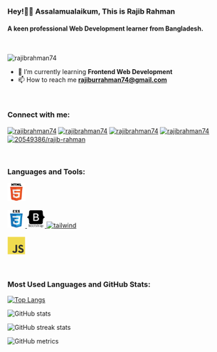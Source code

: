 <h3 align="left">Hey!🙋‍♂️ Assalamualaikum, This is Rajib Rahman</h3>
<h4 align="left" font-weight="bolder">A keen professional Web Development learner from Bangladesh.</h4>
<br>
<p align="left"> <img src="https://komarev.com/ghpvc/?username=rajibrahman74&label=Profile%20views&color=0e75b6&style=flat" alt="rajibrahman74" /> </p>

- 🌱 I’m currently learning ****Frontend Web Development****
- 📫 How to reach me **rajiburrahman74@gmail.com**
<br>
<h3 align="left">Connect with me:</h3>
<p align="left">
<a href="https://linkedin.com/in/rajibrahman74" target="blank"><img align="center" src="https://raw.githubusercontent.com/rahuldkjain/github-profile-readme-generator/master/src/images/icons/Social/linked-in-alt.svg" alt="rajibrahman74" height="30" width="40" /></a>
<a href="https://fb.com/rajibrahman74" target="blank"><img align="center" src="https://raw.githubusercontent.com/rahuldkjain/github-profile-readme-generator/master/src/images/icons/Social/facebook.svg" alt="rajibrahman74" height="30" width="40" /></a>
<a href="https://instagram.com/rajibrahman74" target="blank"><img align="center" src="https://raw.githubusercontent.com/rahuldkjain/github-profile-readme-generator/master/src/images/icons/Social/instagram.svg" alt="rajibrahman74" height="30" width="40" /></a>
<a href="https://twitter.com/rajibrahman74" target="blank"><img align="center" src="https://raw.githubusercontent.com/rahuldkjain/github-profile-readme-generator/master/src/images/icons/Social/twitter.svg" alt="rajibrahman74" height="30" width="40" /></a>
<a href="https://stackoverflow.com/users/20549386/rajib-rahman" target="blank"><img align="center" src="https://raw.githubusercontent.com/rahuldkjain/github-profile-readme-generator/master/src/images/icons/Social/stack-overflow.svg" alt="20549386/rajib-rahman" height="30" width="40" /></a>
</p>
<br>
<h3 align="left">Languages and Tools:</h3>
<p align="left"> <a target="_blank" href="https://www.w3schools.com/html/default.asp" rel="noreferrer"> <img
                src="https://raw.githubusercontent.com/devicons/devicon/master/icons/html5/html5-original-wordmark.svg"
                alt="html5" width="40" height="40" /> </a>
        <br>
        <br>
        <a target="_blank" href="https://www.w3schools.com/css/" rel="noreferrer"> <img
                src="https://raw.githubusercontent.com/devicons/devicon/master/icons/css3/css3-original-wordmark.svg"
                alt="css3" width="40" height="40" /> </a> <a target="_blank" href="https://getbootstrap.com"
            rel="noreferrer"> <img
                src="https://raw.githubusercontent.com/devicons/devicon/master/icons/bootstrap/bootstrap-plain-wordmark.svg"
                alt="bootstrap" width="40" height="40" /> </a> <a target="_blank" href="https://tailwindcss.com/"
            rel="noreferrer"> <img src="https://www.vectorlogo.zone/logos/tailwindcss/tailwindcss-icon.svg"
                alt="tailwind" width="40" height="40" /> </a>
        <br>
        <br>
        <a target="_blank" href="https://developer.mozilla.org/en-US/docs/Web/JavaScript" rel="noreferrer"> <img
                src="https://raw.githubusercontent.com/devicons/devicon/master/icons/javascript/javascript-original.svg"
                alt="javascript" width="40" height="40" /> </a>
    </p>
<br>

<h3 align="left">Most Used Languages and GitHub Stats:</h3>

[![Top Langs](https://github-readme-stats.vercel.app/api/top-langs/?username=rajibrahman74)](https://github.com/anuraghazra/github-readme-stats)

![GitHub stats](https://github-readme-stats.vercel.app/api?username=rajibrahman74&show_icons=true)  

![GitHub streak stats](https://streak-stats.demolab.com/?user=rajibrahman74)

![GitHub metrics](https://metrics.lecoq.io/rajibrahman74)
